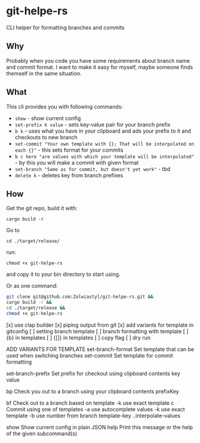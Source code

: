 # git-helpe-rs

CLI helper for formatting branches and commits

## Why

Probably when you code you have some requirements about branch name and commit format.
I want to make it easy for myself, maybe someone finds themself in the same situation.

## What

This cli provides you with following commands:

- `show` - show current config
- `set-prefix k value` - sets key-value pair for your branch prefix
- `b k` - uses what you have in your clipboard and ads your prefix to it and checkouts to new branch
- `set-commit "Your own template with {}; That will be interpolated on each {}"` - this sets format for your commits
- `b c here "are values with which your template will be interpolated"` - by this you will make a commit with given format
- `set-branch "Same as for commit, but doesn't yet work"` - tbd
- `delete k` - deletes key from branch prefixes

## How

Get the git repo, build it with:

`cargo build -r`

Go to

`cd ./target/release/`

run:

`chmod +x git-helpe-rs`

and copy it to your bin directory to start using.

Or as one command:

```sh
git clone git@github.com:Zolwiastyl/git-helpe-rs.git &&
cargo build -r &&
cd ./target/release &&
chmod +x git-helpe-rs
```

<!-- TODO -->

[x] use clap builder
[x] piping output from git
[x] add variants for template in gitconfig
[ ] setting branch template
[ ] branch formatting with template
[ ] {b} in templates
[ ] {[]} in templates
[ ] copy flag
[ ] dry run

ADD VARIANTS FOR TEMPLATE
  set-branch-format  Set template that can be used when switching branches
  set-commit         Set template for commit formatting

  set-branch-prefix  Set prefix for checkout using clipboard contents
        key value

  bp                 Check you out to a branch using your clipboard contents
        prefixKey

  bf                 Check out to a branch based on template
  -k use exact template
  c                  Commit using one of templates
    -a use autocomplete values
    -k use exact template
    -b use number from branch
        template-key ..interpolate-values

  show               Show current config in plain JSON
  help               Print this message or the help of the given subcommand(s)
